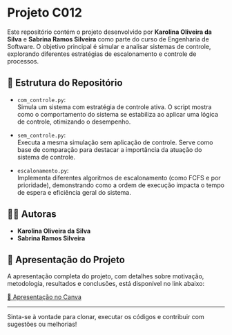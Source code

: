 # Projeto C012

Este repositório contém o projeto desenvolvido por **Karolina Oliveira da Silva** e **Sabrina Ramos Silveira** como parte do curso de Engenharia de Software. O objetivo principal é simular e analisar sistemas de controle, explorando diferentes estratégias de escalonamento e controle de processos.

## 📁 Estrutura do Repositório

- `com_controle.py`:  
  Simula um sistema com estratégia de controle ativa. O script mostra como o comportamento do sistema se estabiliza ao aplicar uma lógica de controle, otimizando o desempenho.

- `sem_controle.py`:  
  Executa a mesma simulação sem aplicação de controle. Serve como base de comparação para destacar a importância da atuação do sistema de controle.

- `escalonamento.py`:  
  Implementa diferentes algoritmos de escalonamento (como FCFS e por prioridade), demonstrando como a ordem de execução impacta o tempo de espera e eficiência geral do sistema.

## 👩‍💻 Autoras

- **Karolina Oliveira da Silva**  
- **Sabrina Ramos Silveira**

## 🎥 Apresentação do Projeto

A apresentação completa do projeto, com detalhes sobre motivação, metodologia, resultados e conclusões, está disponível no link abaixo:

[🔗 Apresentação no Canva](https://www.canva.com/design/DAGmomCPZ-0/GDSC4DzHYf0DpTQD9Xh1lQ/view?utm_content=DAGmomCPZ-0&utm_campaign=designshare&utm_medium=link2&utm_source=uniquelinks&utlId=hac17ebf38d)

---

Sinta-se à vontade para clonar, executar os códigos e contribuir com sugestões ou melhorias!

